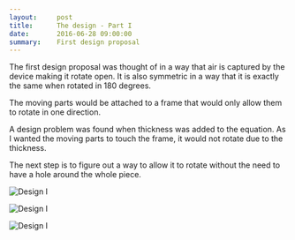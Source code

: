 ```yaml
---
layout:     post
title:      The design - Part I
date:       2016-06-28 09:00:00
summary:    First design proposal  
---
```


The first design proposal was thought of in a way that air is captured by the device making it rotate open. It is also symmetric in a way
that it is exactly the same when rotated in 180 degrees.

The moving parts would be attached to a frame that would only allow them to rotate in one direction.

A design problem was found when thickness was added to the equation. As I wanted the moving parts to touch the frame, it would not rotate 
due to the thickness.

The next step is to figure out a way to allow it to rotate without the need to have a hole around the whole piece.

![Design I](https://github.com/raeldominiquini/raeldominiquini.github.io/blob/master/images/17_1.jpg?raw=true)

![Design I](https://github.com/raeldominiquini/raeldominiquini.github.io/blob/master/images/20_1.png?raw=true)

![Design I](https://github.com/raeldominiquini/raeldominiquini.github.io/blob/master/images/21_1.png?raw=true)
